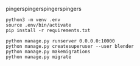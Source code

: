 pingerspingerspingerspingers

```
python3 -m venv .env
source .env/bin/activate
pip install -r requirements.txt
```

```
python manage.py runserver 0.0.0.0:10000
python manage.py createsuperuser --user blender
python manage.py makemigrations
python manage.py migrate
```